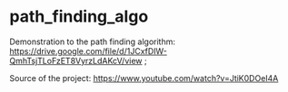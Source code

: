 # path_finding_algo
Demonstration to the path finding algorithm: https://drive.google.com/file/d/1JCxfDIW-QmhTsjTLoFzET8VyrzLdAKcV/view ; 

Source of the project: https://www.youtube.com/watch?v=JtiK0DOeI4A
